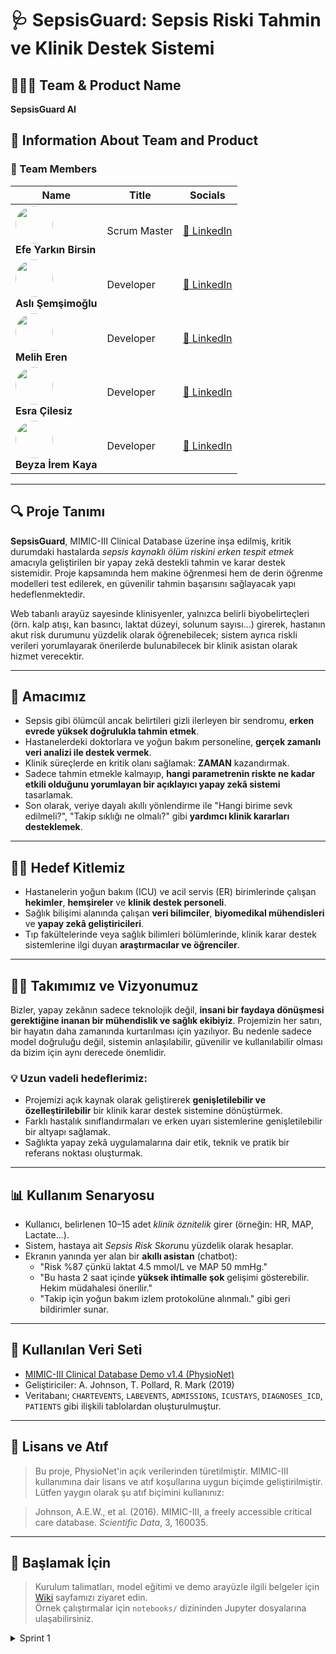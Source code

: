 # 🩺 SepsisGuard: Sepsis Riski Tahmin ve Klinik Destek Sistemi

## 🧑‍🤝‍🧑 Team & Product Name

**SepsisGuard AI**

## 📌 Information About Team and Product

### 👥 Team Members

<table>
  <thead>
    <tr>
      <th>Name</th>
      <th>Title</th>
      <th>Socials</th>
    </tr>
  </thead>
  <tbody>
    <tr>
      <td>
        <img src="https://avatars.githubusercontent.com/u/137696827?v=4" width="60" height="60" style="border-radius:50%" /><br>
        <strong>Efe Yarkın Birsin</strong>
      </td>
      <td>Scrum Master</td>
      <td>
        <a href="https://www.linkedin.com/in/efebirsin" target="_blank">🔗 LinkedIn</a>
      </td>
    </tr>
    <tr>
      <td>
        <img src="https://avatars.githubusercontent.com/u/100940828?v=4" width="60" height="60" style="border-radius:50%" /><br>
        <strong>Aslı Şemşimoğlu</strong>
      </td>
      <td>Developer</td>
      <td>
        <a href="https://www.linkedin.com/in/aslisemsimoglu" target="_blank">🔗 LinkedIn</a>
      </td>
    </tr>
    <tr>
      <td>
        <img src="https://avatars.githubusercontent.com/u/86380130?v=4" width="60" height="60" style="border-radius:50%" /><br>
        <strong>Melih Eren</strong>
      </td>
      <td>Developer</td>
      <td>
        <a href="https://www.linkedin.com/in/meliheren" target="_blank">🔗 LinkedIn</a>
      </td>
    </tr>
    <tr>
      <td>
        <img src="https://avatars.githubusercontent.com/u/44444444" width="60" height="60" style="border-radius:50%" /><br>
        <strong>Esra Çilesiz</strong>
      </td>
      <td>Developer</td>
      <td>
        <a href="https://www.linkedin.com/in/esra-cilesiz/" target="_blank">🔗 LinkedIn</a>
      </td>
    </tr>
    <tr>
      <td>
        <img src="https://avatars.githubusercontent.com/u/55555555" width="60" height="60" style="border-radius:50%" /><br>
        <strong>Beyza İrem Kaya</strong>
      </td>
      <td>Developer</td>
      <td>
        <a href="https://www.linkedin.com/in/beyza-irem-kaya-0141b9313/" target="_blank">🔗 LinkedIn</a>
      </td>
    </tr>
  </tbody>
</table>

---

## 🔍 Proje Tanımı

**SepsisGuard**, MIMIC-III Clinical Database üzerine inşa edilmiş, kritik durumdaki hastalarda *sepsis kaynaklı ölüm riskini erken tespit etmek* amacıyla geliştirilen bir yapay zekâ destekli tahmin ve karar destek sistemidir. Proje kapsamında hem makine öğrenmesi hem de derin öğrenme modelleri test edilerek, en güvenilir tahmin başarısını sağlayacak yapı hedeflenmektedir.

Web tabanlı arayüz sayesinde klinisyenler, yalnızca belirli biyobelirteçleri (örn. kalp atışı, kan basıncı, laktat düzeyi, solunum sayısı...) girerek, hastanın akut risk durumunu yüzdelik olarak öğrenebilecek; sistem ayrıca riskli verileri yorumlayarak önerilerde bulunabilecek bir klinik asistan olarak hizmet verecektir.

---

## 🎯 Amacımız

- Sepsis gibi ölümcül ancak belirtileri gizli ilerleyen bir sendromu, **erken evrede yüksek doğrulukla tahmin etmek**.
- Hastanelerdeki doktorlara ve yoğun bakım personeline, **gerçek zamanlı veri analizi ile destek vermek**.
- Klinik süreçlerde en kritik olanı sağlamak: **ZAMAN** kazandırmak.
- Sadece tahmin etmekle kalmayıp, **hangi parametrenin riskte ne kadar etkili olduğunu yorumlayan bir açıklayıcı yapay zekâ sistemi** tasarlamak.
- Son olarak, veriye dayalı akıllı yönlendirme ile "Hangi birime sevk edilmeli?", "Takip sıklığı ne olmalı?" gibi **yardımcı klinik kararları desteklemek**.

---

## 👨‍⚕️ Hedef Kitlemiz

- Hastanelerin yoğun bakım (ICU) ve acil servis (ER) birimlerinde çalışan **hekimler**, **hemşireler** ve **klinik destek personeli**.
- Sağlık bilişimi alanında çalışan **veri bilimciler**, **biyomedikal mühendisleri** ve **yapay zekâ geliştiricileri**.
- Tıp fakültelerinde veya sağlık bilimleri bölümlerinde, klinik karar destek sistemlerine ilgi duyan **araştırmacılar ve öğrenciler**.

---

## 🧑‍💻 Takımımız ve Vizyonumuz

Bizler, yapay zekânın sadece teknolojik değil, **insani bir faydaya dönüşmesi gerektiğine inanan bir mühendislik ve sağlık ekibiyiz**. 
Projemizin her satırı, bir hayatın daha zamanında kurtarılması için yazılıyor. Bu nedenle sadece model doğruluğu değil, sistemin anlaşılabilir, güvenilir ve kullanılabilir olması da bizim için aynı derecede önemlidir.

### 💡 Uzun vadeli hedeflerimiz:
- Projemizi açık kaynak olarak geliştirerek **genişletilebilir ve özelleştirilebilir** bir klinik karar destek sistemine dönüştürmek.
- Farklı hastalık sınıflandırmaları ve erken uyarı sistemlerine genişletilebilir bir altyapı sağlamak.
- Sağlıkta yapay zekâ uygulamalarına dair etik, teknik ve pratik bir referans noktası oluşturmak.

---

## 📊 Kullanım Senaryosu

- Kullanıcı, belirlenen 10–15 adet *klinik öznitelik* girer (örneğin: HR, MAP, Lactate...).
- Sistem, hastaya ait *Sepsis Risk Skoru*nu yüzdelik olarak hesaplar.
- Ekranın yanında yer alan bir **akıllı asistan** (chatbot):
  - "Risk %87 çünkü laktat 4.5 mmol/L ve MAP 50 mmHg."
  - "Bu hasta 2 saat içinde **yüksek ihtimalle şok** gelişimi gösterebilir. Hekim müdahalesi önerilir."
  - "Takip için yoğun bakım izlem protokolüne alınmalı." gibi geri bildirimler sunar.

---

## 📁 Kullanılan Veri Seti

- [MIMIC-III Clinical Database Demo v1.4 (PhysioNet)](https://doi.org/10.13026/C2HM2Q)
- Geliştiriciler: A. Johnson, T. Pollard, R. Mark (2019)
- Veritabanı; `CHARTEVENTS`, `LABEVENTS`, `ADMISSIONS`, `ICUSTAYS`, `DIAGNOSES_ICD`, `PATIENTS` gibi ilişkili tablolardan oluşturulmuştur.

---

## 🔗 Lisans ve Atıf

> Bu proje, PhysioNet'in açık verilerinden türetilmiştir. MIMIC-III kullanımına dair lisans ve atıf koşullarına uygun biçimde geliştirilmiştir.  
> Lütfen yaygın olarak şu atıf biçimini kullanınız:

> Johnson, A.E.W., et al. (2016). MIMIC-III, a freely accessible critical care database. *Scientific Data*, 3, 160035.

---

## 🚀 Başlamak İçin

> Kurulum talimatları, model eğitimi ve demo arayüzle ilgili belgeler için [Wiki](./wiki) sayfamızı ziyaret edin.  
> Örnek çalıştırmalar için `notebooks/` dizininden Jupyter dosyalarına ulaşabilirsiniz.

<details>
<summary>Sprint 1</summary>

### Sprint Notları:
-	Proje alanı belirlenip proje fikri oluşturuldu.
-	Görev dağılımı yapıldı, takım ismi bulundu
-	Proje ürünü hakkında genel fikirler github’a yazıldı
-	Toplantılar “Jitzi” veya “Google Meet” üzerinden yapıldı, gerekli durumlarda "Whatsapp” grubu üzerinden konuşmalar devam ettirildi.
-	Proje yönetimi için “Trello” kullanıldı.
-	Proje için “MIMIC-III demo 1.4” veri seti incelendi, veri setindeki her bir veri için rapor oluşturulup modele katkısı ölçüldü.
-	“Sepsis tahmini” yapılacak model oluşturulmaya ve geliştirilmeye başlandı.

### Sprint için Tamamlanması Beklenen Puan: 80 puan

### Tahmin Mantığı:

Toplamda 3 sprint olarak planlanan projemizintoplam puanı 300 olarak belirlenip ilk sprint'i için 80 puanlık bir hedef konulmuştur. Bu puan, fiili kodlama içerse de veri setini anlama, detaylı rapor oluşturma ve strateji geliştirme gibi bilişsel yük gerektiren görevleri kapsamaktadır. Projenin en önemli adımı olan "ne yapılacağını ve nasıl yapılacağını" netleştiren bu görevler, projenin temelini oluşturduğu için yüksek puanlanmıştır. Amaç, Sprint 2'ye "sadece kodlamaya odaklanabileceğimiz" temiz bir başlangıçla girmektir.
Sprint 2 ve Sprint 3, projenin en yoğun geliştirme fazlarını temsil etmektedir. Sprint 2, modellemenin; Sprint 3 ise arayüz geliştirmenin ağırlıklı olduğu dönemlerdir. Bu sprint'lerdeki görevler, yüksek derecede teknik karmaşıklık ve uygulama eforu gerektirdiğinden, her biri için hedeflenen puan 110 olarak belirlenmiştir.

### Sprint Retrospektifi:

- İkinci sprintte modelin geliştirilmesine devam edilmesine karar verildi.
-	Modelin performansını ölçmek için bir başarı metriği belirlenmesine ve bu metrik üzerinden iyileştirme yapılmasına karar verildi.
-	Ürünün arayüzü ve kullanıcı deneyimi (UI/UX) tasarımı üzerine yapılacak toplantıların sıklaştırılmasına karar verildi.
-	Araştırma fazında elde edilen bulgular doğrultusunda modelin ilk versiyonunun oluşturulmasına başlanmasına karar verildi.

</details>
